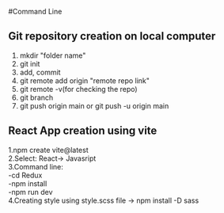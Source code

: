 #Command Line 

## Git repository creation on local computer 
1. mkdir "folder name" <br>
2. git init <br>
3. add, commit<br>
4. git remote add origin "remote repo link"<br>
5. git remote -v(for checking the repo)<br>
6. git branch<br>
7. git push origin main or git push -u origin main
   
## React App creation using vite
1.npm create  vite@latest<br>
2.Select: React-> Javasript<br>
3.Command line: 
  <br>-cd Redux
  <br>-npm install
  <br>-npm run dev <br>
4.Creating style using style.scss file -> npm install -D sass<br>
